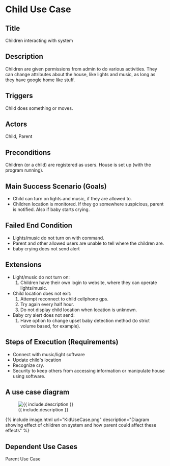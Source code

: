# Child Use Case

## Title
Children interacting with system

## Description
Children are given permissions from admin to do various activities. They can change attributes about the house, like lights and music, as long as they have google home like stuff.

## Triggers
Child does something or moves.

## Actors
Child, Parent

## Preconditions
Children (or a child) are registered as users. House is set up (with the program running).

## Main Success Scenario (Goals)
- Child can turn on lights and music, if they are allowed to.
- Children location is monitored. If they go somewhere suspicious, parent is notified. Also if baby starts crying.

## Failed End Condition
- Lights/music do not turn on with command.
- Parent and other allowed users are unable to tell where the children are.
- baby crying does not send alert

## Extensions
- Light/music do not turn on:
    1. Children have their own login to website, where they can operate lights/music.
- Child location does not exit:
    1. Attempt reconnect to child cellphone gps.
    2. Try again every half hour.
    3. Do not display child location when location is unknown.
- Baby cry alert does not send:
    1. Have option to change upset baby detection method (to strict volume based, for example).

## Steps of Execution (Requirements)
- Connect with music/light software
- Update child's location
- Recognize cry.
- Security to keep others from accessing information or manipulate house using software.

## A use case diagram
<figure class="image">
  <img src="{{ include.url }}" alt="{{ include.description }}">
  <figcaption>{{ include.description }}</figcaption>
</figure>
{% include image.html url="KidUseCase.png" description="Diagram showing effect of children on system and how parent could affect these effects" %}

## Dependent Use Cases
Parent Use Case
